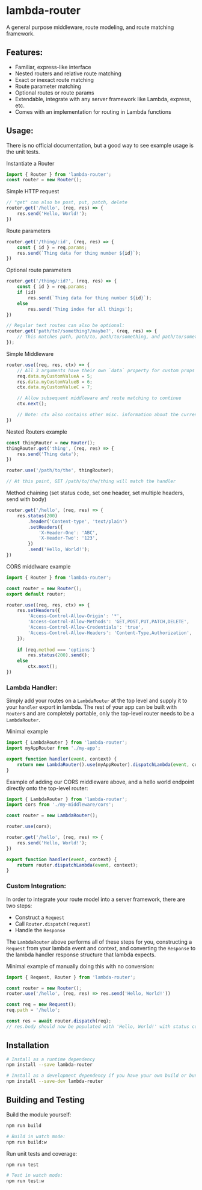 # lambda-router

A general purpose middleware, route modeling, and route matching framework.

## Features:
- Familiar, express-like interface
- Nested routers and relative route matching
- Exact or inexact route matching
- Route parameter matching
- Optional routes or route params
- Extendable, integrate with any server framework like Lambda, express, etc.
- Comes with an implementation for routing in Lambda functions

## Usage:

There is no official documentation, but a good way to see example usage is the unit tests.

Instantiate a Router
```ts
import { Router } from 'lambda-router';
const router = new Router();
```

Simple HTTP request
```ts
// "get" can also be post, put, patch, delete
router.get('/hello', (req, res) => {
	res.send('Hello, World!');
})
```

Route parameters
```ts
router.get('/thing/:id', (req, res) => {
	const { id } = req.params;
	res.send(`Thing data for thing number ${id}`);
})
```

Optional route parameters
```ts
router.get('/thing/:id?', (req, res) => {
	const { id } = req.params;
	if (id)
		res.send(`Thing data for thing number ${id}`);
	else
		res.send('Thing index for all things');
})

// Regular text routes can also be optional:
router.get('path/to?/something?/maybe?', (req, res) => {
	// This matches path, path/to, path/to/something, and path/to/something/maybe
});
```

Simple Middleware
```ts
router.use((req, res, ctx) => {
	// All 3 arguments have their own `data` property for custom props passed down to subsequent middleware
	req.data.myCustomValueA = 5;
	res.data.myCustomValueB = 6;
	ctx.data.myCustomValueC = 7;

	// Allow subsequent middleware and route matching to continue
	ctx.next();

	// Note: ctx also contains other misc. information about the current router stack and dispatching state.
})
```

Nested Routers example
```ts
const thingRouter = new Router();
thingRouter.get('thing', (req, res) => {
	res.send('Thing data');
})

router.use('/path/to/the', thingRouter);

// At this point, GET /path/to/the/thing will match the handler
```

Method chaining (set status code, set one header, set multiple headers, send with body)
```ts
router.get('/hello', (req, res) => {
	res.status(200)
		.header('Content-type', 'text/plain')
		.setHeaders({
			'X-Header-One': 'ABC',
			'X-Header-Two': '123',
		})
		.send('Hello, World!');
})
```

CORS middlware example
```ts
import { Router } from 'lambda-router';

const router = new Router();
export default router;

router.use((req, res, ctx) => {
	res.setHeaders({
		'Access-Control-Allow-Origin': '*',
		'Access-Control-Allow-Methods': 'GET,POST,PUT,PATCH,DELETE',
		'Access-Control-Allow-Credentials': 'true',
		'Access-Control-Allow-Headers': 'Content-Type,Authorization',
	});
	
	if (req.method === 'options')
		res.status(200).send();
	else
		ctx.next();
})
```

### **Lambda Handler**:

Simply add your routes on a `LambdaRouter` at the top level and supply it to your `handler` export in lambda. The rest of your app can be built with `Router`s and are completely portable, only the top-level router needs to be a `LambdaRouter`.

Minimal example
```ts
import { LambdaRouter } from 'lambda-router';
import myAppRouter from './my-app';

export function handler(event, context) {
	return new LambdaRouter().use(myAppRouter).dispatchLambda(event, context);
}
```

Example of adding our CORS middleware above, and a hello world endpoint directly onto the top-level router:

```ts
import { LambdaRouter } from 'lambda-router';
import cors from './my-middleware/cors';

const router = new LambdaRouter();

router.use(cors);

router.get('/hello', (req, res) => {
	res.send('Hello, World!');
})

export function handler(event, context) {
	return router.dispatchLambda(event, context);
}
```

### **Custom Integration**:
In order to integrate your route model into a server framework, there are two steps:
- Construct a `Request`
- Call `Router.dispatch(request)`
- Handle the `Response`

The `LambdaRouter` above performs all of these steps for you, constructing a `Request` from your lambda event and context, and converting the `Response` to the lambda handler response structure that lambda expects.

Minimal example of manually doing this with no conversion:
```ts
import { Request, Router } from 'lambda-router';

const router = new Router();
router.use('/hello', (req, res) => res.send('Hello, World!'))

const req = new Request();
req.path = '/hello';

const res = await router.dispatch(req);
// res.body should now be populated with 'Hello, World!' with status code 200 and other misc. fields present
```

## Installation

```sh
# Install as a runtime dependency
npm install --save lambda-router

# Install as a development dependency if you have your own build or bundling process
npm install --save-dev lambda-router
```

## Building and Testing

Build the module yourself:
```sh
npm run build

# Build in watch mode:
npm run build:w
```

Run unit tests and coverage:
```sh
npm run test

# Test in watch mode:
npm run test:w
```
